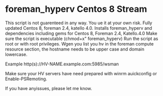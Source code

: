 # foreman_hyperv Centos 8 Stream
This script is not guarenteed in any way. You ue it at your own risk.
Fully updated Centos 8, foreman 2.4, katello 4.0. 
Installs foreman_hyperv and dependencies including gems for Centos 8, Foreman 2.4, Katello.4.0
Make sure the script is executable (chmod+x" foreman_hyperv)
Run the script as root or with root privileges.
Wgen you list you hv in the foreman compute resource section, the hostname needs to be upper case and domain lowercase.

Example http(s)://HV-NAME.example.com:5985/wsman

Make sure your HV servers have need prepared with winrm auickconfig or Enable-PSRemoting.

If you have anyissues, please let me know.

